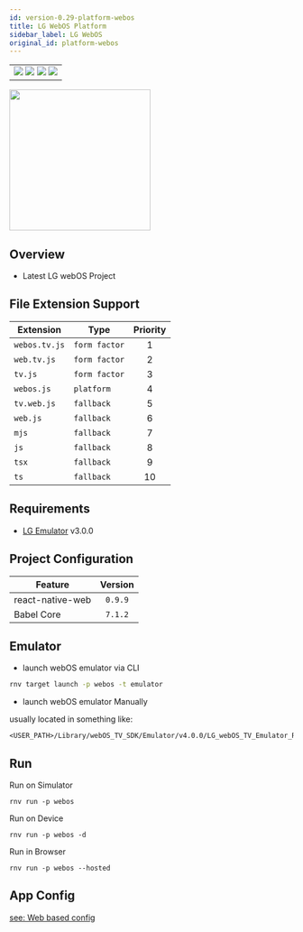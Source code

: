 ```yaml
---
id: version-0.29-platform-webos
title: LG WebOS Platform
sidebar_label: LG WebOS
original_id: platform-webos
---
```


<table>
  <tr>
  <td>
    <img src="https://img.shields.io/badge/Mac-yes-brightgreen.svg" />
    <img src="https://img.shields.io/badge/Windows-yes-brightgreen.svg" />
    <img src="https://img.shields.io/badge/Linux-yes-brightgreen.svg" />
    <img src="https://img.shields.io/badge/HostMode-yes-brightgreen.svg" />
  </td>
  </tr>
</table>

<img src="https://renative.org/img/rnv_webos.gif" height="250"/>

## Overview

-   Latest LG webOS Project

## File Extension Support

<!--EXTENSION_SUPPORT_START-->

| Extension | Type    | Priority  |
| --------- | --------- | :-------: |
| `webos.tv.js` | `form factor` | 1 |
| `web.tv.js` | `form factor` | 2 |
| `tv.js` | `form factor` | 3 |
| `webos.js` | `platform` | 4 |
| `tv.web.js` | `fallback` | 5 |
| `web.js` | `fallback` | 6 |
| `mjs` | `fallback` | 7 |
| `js` | `fallback` | 8 |
| `tsx` | `fallback` | 9 |
| `ts` | `fallback` | 10 |

<!--EXTENSION_SUPPORT_END-->

## Requirements

-   [LG Emulator](http://webostv.developer.lge.com/sdk/tools/emulator/introduction-emulator/) v3.0.0

## Project Configuration

| Feature          | Version |
| ---------------- | :-----: |
| react-native-web | `0.9.9` |
| Babel Core       | `7.1.2` |

## Emulator

-   launch webOS emulator via CLI

```bash
rnv target launch -p webos -t emulator
```

-   launch webOS emulator Manually

usually located in something like:

```
<USER_PATH>/Library/webOS_TV_SDK/Emulator/v4.0.0/LG_webOS_TV_Emulator_RCU.app
```

## Run

Run on Simulator

```
rnv run -p webos
```

Run on Device

```
rnv run -p webos -d
```

Run in Browser

```
rnv run -p webos --hosted
```

## App Config

[see: Web based config](api-config.md#web-props)
